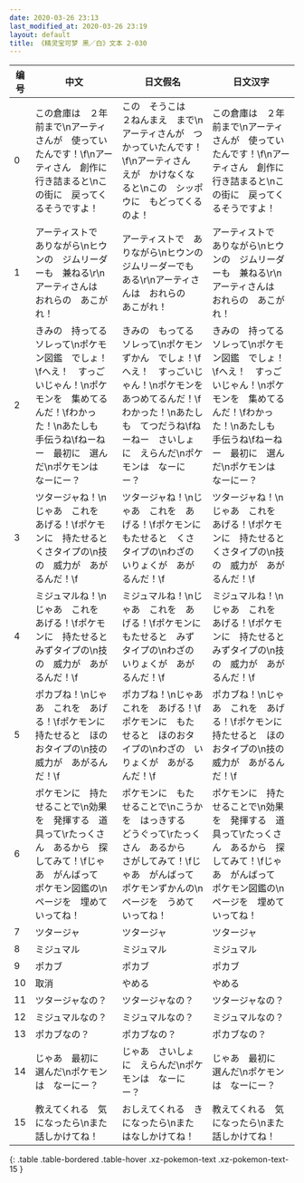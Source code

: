 ```yaml
---
date: 2020-03-26 23:13
last_modified_at: 2020-03-26 23:19
layout: default
title: 《精灵宝可梦 黑／白》文本 2-030
---
```

| 编号 | 中文 | 日文假名 | 日文汉字 |
| ---- | ---- | ---- | --- |
| 0 | この倉庫は　２年前まで\nアーティさんが　使っていたんです！\f\nアーティさん　創作に　行き詰まると\nこの街に　戻ってくるそうですよ！ | この　そうこは　２ねんまえ　まで\nアーティさんが　つかっていたんです！\f\nアーティさん　えが　かけなくなると\nこの　シッポウに　もどってくるのよ！ | この倉庫は　２年前まで\nアーティさんが　使っていたんです！\f\nアーティさん　創作に　行き詰まると\nこの街に　戻ってくるそうですよ！ |
| 1 | アーティストで　ありながら\nヒウンの　ジムリーダーも　兼ねる\r\nアーティさんは　おれらの　あこがれ！ | アーティストで　ありながら\nヒウンの　ジムリーダーでも　ある\r\nアーティさんは　おれらの　あこがれ！ | アーティストで　ありながら\nヒウンの　ジムリーダーも　兼ねる\r\nアーティさんは　おれらの　あこがれ！ |
| 2 | きみの　持ってる　ソレって\nポケモン図鑑　でしょ！\fへえ！　すっごいじゃん！\nポケモンを　集めてるんだ！\fわかった！\nあたしも　手伝うね\fねーねー　最初に　選んだ\nポケモンは　なーにー？ | きみの　もってる　ソレって\nポケモンずかん　でしょ！\fへえ！　すっごいじゃん！\nポケモンを　あつめてるんだ！\fわかった！\nあたしも　てつだうね\fねーねー　さいしょに　えらんだ\nポケモンは　なーにー？ | きみの　持ってる　ソレって\nポケモン図鑑　でしょ！\fへえ！　すっごいじゃん！\nポケモンを　集めてるんだ！\fわかった！\nあたしも　手伝うね\fねーねー　最初に　選んだ\nポケモンは　なーにー？ |
| 3 | ツタージャね！\nじゃあ　これを　あげる！\fポケモンに　持たせると　くさタイプの\n技の　威力が　あがるんだ！\f | ツタージャね！\nじゃあ　これを　あげる！\fポケモンに　もたせると　くさタイプの\nわざの　いりょくが　あがるんだ！\f | ツタージャね！\nじゃあ　これを　あげる！\fポケモンに　持たせると　くさタイプの\n技の　威力が　あがるんだ！\f |
| 4 | ミジュマルね！\nじゃあ　これを　あげる！\fポケモンに　持たせると　みずタイプの\n技の　威力が　あがるんだ！\f | ミジュマルね！\nじゃあ　これを　あげる！\fポケモンに　もたせると　みずタイプの\nわざの　いりょくが　あがるんだ！\f | ミジュマルね！\nじゃあ　これを　あげる！\fポケモンに　持たせると　みずタイプの\n技の　威力が　あがるんだ！\f |
| 5 | ポカブね！\nじゃあ　これを　あげる！\fポケモンに　持たせると　ほのおタイプの\n技の　威力が　あがるんだ！\f | ポカブね！\nじゃあ　これを　あげる！\fポケモンに　もたせると　ほのおタイプの\nわざの　いりょくが　あがるんだ！\f | ポカブね！\nじゃあ　これを　あげる！\fポケモンに　持たせると　ほのおタイプの\n技の　威力が　あがるんだ！\f |
| 6 | ポケモンに　持たせることで\n効果を　発揮する　道具って\rたっくさん　あるから　探してみて！\fじゃあ　がんばって　ポケモン図鑑の\nページを　埋めていってね！ | ポケモンに　もたせることで\nこうかを　はっきする　どうぐって\rたっくさん　あるから　さがしてみて！\fじゃあ　がんばって　ポケモンずかんの\nページを　うめていってね！ | ポケモンに　持たせることで\n効果を　発揮する　道具って\rたっくさん　あるから　探してみて！\fじゃあ　がんばって　ポケモン図鑑の\nページを　埋めていってね！ |
| 7 | ツタージャ | ツタージャ | ツタージャ |
| 8 | ミジュマル | ミジュマル | ミジュマル |
| 9 | ポカブ | ポカブ | ポカブ |
| 10 | 取消 | やめる | やめる |
| 11 | ツタージャなの？ | ツタージャなの？ | ツタージャなの？ |
| 12 | ミジュマルなの？ | ミジュマルなの？ | ミジュマルなの？ |
| 13 | ポカブなの？ | ポカブなの？ | ポカブなの？ |
| 14 | じゃあ　最初に　選んだ\nポケモンは　なーにー？ | じゃあ　さいしょに　えらんだ\nポケモンは　なーにー？ | じゃあ　最初に　選んだ\nポケモンは　なーにー？ |
| 15 | 教えてくれる　気になったら\nまた　話しかけてね！ | おしえてくれる　きになったら\nまた　はなしかけてね！ | 教えてくれる　気になったら\nまた　話しかけてね！ |
{: .table .table-bordered .table-hover .xz-pokemon-text .xz-pokemon-text-15 }